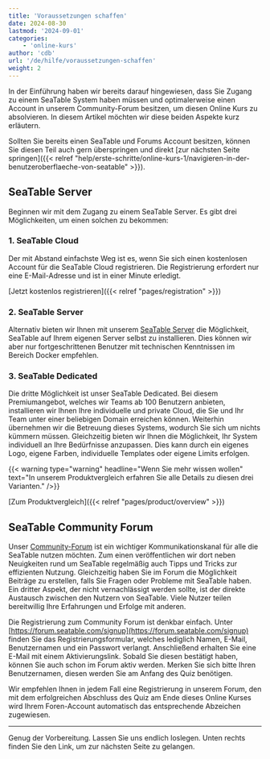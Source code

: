```yaml
---
title: 'Voraussetzungen schaffen'
date: 2024-08-30
lastmod: '2024-09-01'
categories:
    - 'online-kurs'
author: 'cdb'
url: '/de/hilfe/voraussetzungen-schaffen'
weight: 2
---
```


In der Einführung haben wir bereits darauf hingewiesen, dass Sie Zugang zu einem SeaTable System haben müssen und optimalerweise einen Account in unserem Community-Forum besitzen, um diesen Online Kurs zu absolvieren. In diesem Artikel möchten wir diese beiden Aspekte kurz erläutern.

Sollten Sie bereits einen SeaTable und Forums Account besitzen, können Sie diesen Teil auch gern überspringen und direkt [zur nächsten Seite springen]({{< relref "help/erste-schritte/online-kurs-1/navigieren-in-der-benutzeroberflaeche-von-seatable" >}}).

## SeaTable Server

Beginnen wir mit dem Zugang zu einem SeaTable Server. Es gibt drei Möglichkeiten, um einen solchen zu bekommen:

### 1. SeaTable Cloud

Der mit Abstand einfachste Weg ist es, wenn Sie sich einen kostenlosen Account für die SeaTable Cloud registrieren. Die Registrierung erfordert nur eine E-Mail-Adresse und ist in einer Minute erledigt.

[Jetzt kostenlos registrieren]({{< relref "pages/registration" >}})

### 2. SeaTable Server

Alternativ bieten wir Ihnen mit unserem [SeaTable Server](https://admin.seatable.com/) die Möglichkeit, SeaTable auf Ihrem eigenen Server selbst zu installieren. Dies können wir aber nur fortgeschrittenen Benutzer mit technischen Kenntnissen im Bereich Docker empfehlen.

### 3. SeaTable Dedicated

Die dritte Möglichkeit ist unser SeaTable Dedicated. Bei diesem Premiumangebot, welches wir Teams ab 100 Benutzern anbieten, installieren wir Ihnen Ihre individuelle und private Cloud, die Sie und Ihr Team unter einer beliebigen Domain erreichen können. Weiterhin übernehmen wir die Betreuung dieses Systems, wodurch Sie sich um nichts kümmern müssen. Gleichzeitig bieten wir Ihnen die Möglichkeit, Ihr System individuell an Ihre Bedürfnisse anzupassen. Dies kann durch ein eigenes Logo, eigene Farben, individuelle Templates oder eigene Limits erfolgen.

{{< warning  type="warning" headline="Wenn Sie mehr wissen wollen"  text="In unserem Produktvergleich erfahren Sie alle Details zu diesen drei Varianten." />}}

[Zum Produktvergleich]({{< relref "pages/product/overview" >}})

## SeaTable Community Forum

Unser [Community-Forum](https://forum.seatable.com) ist ein wichtiger Kommunikationskanal für alle die SeaTable nutzen möchten. Zum einen veröffentlichen wir dort neben Neuigkeiten rund um SeaTable regelmäßig auch Tipps und Tricks zur effizienten Nutzung. Gleichzeitig haben Sie im Forum die Möglichkeit Beiträge zu erstellen, falls Sie Fragen oder Probleme mit SeaTable haben. Ein dritter Aspekt, der nicht vernachlässigt werden sollte, ist der direkte Austausch zwischen den Nutzern von SeaTable. Viele Nutzer teilen bereitwillig Ihre Erfahrungen und Erfolge mit anderen.

Die Registrierung zum Community Forum ist denkbar einfach. Unter [https://forum.seatable.com/signup](https://forum.seatable.com/signup) finden Sie das Registrierungsformular, welches lediglich Namen, E-Mail, Benutzernamen und ein Passwort verlangt. Anschließend erhalten Sie eine E-Mail mit einem Aktivierungslink. Sobald Sie diesen bestätigt haben, können Sie auch schon im Forum aktiv werden. Merken Sie sich bitte Ihren Benutzernamen, diesen werden Sie am Anfang des Quiz benötigen.

Wir empfehlen Ihnen in jedem Fall eine Registrierung in unserem Forum, den mit dem erfolgreichen Abschluss des Quiz am Ende dieses Online Kurses wird Ihrem Foren-Account automatisch das entsprechende Abzeichen zugewiesen.

---

Genug der Vorbereitung. Lassen Sie uns endlich loslegen. Unten rechts finden Sie den Link, um zur nächsten Seite zu gelangen.
